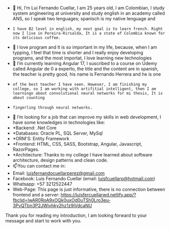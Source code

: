 - 👋 Hi, I’m Lui Fernando Cuellar, I am 25 years old, I am Colombian, I study system angineering at university and study english in an academy called ANS, so I speak two lenguages; spanisch is my native lenguage and
-     I have B2 level in english, my next goal is to learn french. Right now I live in Pereira-Rirsalda, It is a state of Colombia known for its delicious coffee.
- 👀 I love program and It is so important in my life, because, when I am typping, I feel that time is shorter and I really enjoy developing programs, and the most importat, I love learning new technologies 
- 🌱 I’m currently learning Angular 17, I suscribed to a course on Udemy called Angular de 0 a experto, the title and the content are in spanish, the teacher is pretty good, his name is Fernando Herrera and he is one
-     of the best teacher I have seen. However, I am finishing my college, so I am working with artifitial intelligent, then I am learningn about convolutional neural networks for mi thesis, It is about counting
-     fingerling through neural networks.
- 💞️ I’m looking for a job that can improve my skills in web development, I have some knowledges in technologies  like:
-   *Backend: .Net Core
-   *Databases: Oracle PL, SQL Server, MySql
-   *ORM'S: Entity Framework
-   *Frontend: HTML, CSS, SASS, Bootstrap, Angular, Javascript, RazorPages.
-   *Architecture: Thanks to my college I have learned about software architecture, design patterns and clean code.
- 📫You can contact me in:
-   Email: luisfernandocuellarperez@gmail.com
-   Facebook: Luis Fernando Cuellar (email: luisfcuellarp@hotmail.com)
-   Whatsapp: +57 3212522447
-   Web-Page: This page is just informative, there is no connection between frontend and a server: https://luisfercuellarwd.netlify.app/?fbclid=IwAR0RoA9xOQk0uxOd0uTSh0Lro3eu-3PvQTbn3P2JWivhky2hz1z9iVdcaNU

Thank you for reading my introduction, I am looking forward to your message and start to work with you.
<!---
FernandoCuellar1997/FernandoCuellar1997 is a ✨ special ✨ repository because its `README.md` (this file) appears on your GitHub profile.
You can click the Preview link to take a look at your changes.
--->  
